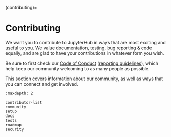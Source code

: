 (contributing)=

# Contributing

We want you to contribute to JupyterHub in ways that are most exciting
and useful to you. We value documentation, testing, bug reporting & code equally,
and are glad to have your contributions in whatever form you wish.

Be sure to first check our [Code of Conduct](https://github.com/jupyter/governance/blob/HEAD/conduct/code_of_conduct.md)
([reporting guidelines](https://github.com/jupyter/governance/blob/HEAD/conduct/reporting_online.md)), which help keep our community welcoming to as many people as possible.

This section covers information about our community, as well as ways that you can connect and get involved.

```{toctree}
:maxdepth: 2

contributor-list
community
setup
docs
tests
roadmap
security
```
